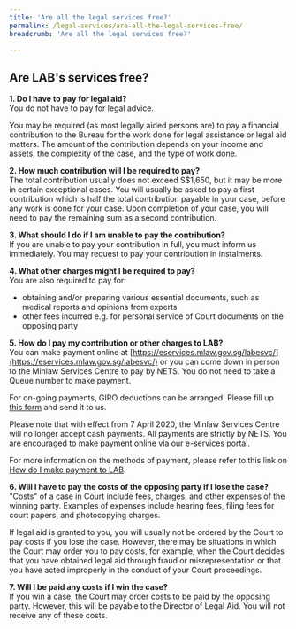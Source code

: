 ```yaml
---
title: 'Are all the legal services free?'
permalink: /legal-services/are-all-the-legal-services-free/
breadcrumb: 'Are all the legal services free?'

---
```



## Are LAB's services free?

**1. Do I have to pay for legal aid?**<br>
You do not have to pay for legal advice.

You may be required (as most legally aided persons are) to pay a financial contribution to the Bureau for the work done for legal assistance or legal aid matters. The amount of the contribution depends on your income and assets, the complexity of the case, and the type of work done. 

**2. How much contribution will I be required to pay?**<br>
The total contribution usually does not exceed S$1,650, but it may be more in certain exceptional cases. You will usually be asked to pay a first contribution which is half the total contribution payable in your case, before any work is done for your case. Upon completion of your case, you will need to pay the remaining sum as a second contribution.

**3. What should I do if I am unable to pay the contribution?**<br>
If you are unable to pay your contribution in full, you must inform us immediately. You may request to pay your contribution in instalments.

**4. What other charges might I be required to pay?**<br>
You are also required to pay for:
- obtaining and/or preparing various essential documents, such as medical reports and opinions from experts
- other fees incurred e.g. for personal service of Court documents on the opposing party

**5. How do I pay my contribution or other charges to LAB?**<br>
You can make payment online at [https://eservices.mlaw.gov.sg/labesvc/](https://eservices.mlaw.gov.sg/labesvc/) or you can come down in person to the Minlaw Services Centre to pay by NETS. You do not need to take a Queue number to make payment.

For on-going payments, GIRO deductions can be arranged. Please fill up [this form](/files/Giroform.pdf) and send it to us.

Please note that with effect from 7 April 2020, the Minlaw Services Centre will no longer accept cash payments. All payments are strictly by NETS. You are encouraged to make payment online via our e-services portal.

For more information on the methods of payment, please refer to this link on [How do I make payment to LAB](https://lab.mlaw.gov.sg/legal-services/how-do-I-pay-my-contribution-or-other-charges-to-LAB/).

**6. Will I have to pay the costs of the opposing party if I lose the case?**<br>
"Costs" of a case in Court include fees, charges, and other expenses of the winning party. Examples of expenses include hearing fees, filing fees for court papers, and photocopying charges.

If legal aid is granted to you, you will usually not be ordered by the Court to pay costs if you lose the case. However, there may be situations in which the Court may order you to pay costs, for example, when the Court decides that you have obtained legal aid through fraud or misrepresentation or that you have acted improperly in the conduct of your Court proceedings.

**7. Will I be paid any costs if I win the case?**<br>
If you win a case, the Court may order costs to be paid by the opposing party. However, this will be payable to the Director of Legal Aid. You will not receive any of these costs.
